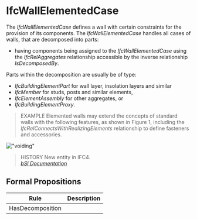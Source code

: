 IfcWallElementedCase
====================
The _IfcWallElementedCase_ defines a wall with certain constraints for the
provision of its components. The _IfcWallElementedCase_ handles all cases of
walls, that are decomposed into parts:  
  
* having components being assigned to the _IfcWallElementedCase_ using the _IfcRelAggregates_ relationship accessible by the inverse relationship _IsDecomposedBy_.  
  
Parts within the decomposition are usually be of type:  
  
* _IfcBuildingElementPart_ for wall layer, insolation layers and similar  
* _IfcMember_ for studs, posts and similar elements,  
* _IfcElementAssembly_ for other aggregates, or  
* _IfcBuildingElementProxy_.  
  
> EXAMPLE Elemented walls may extend the concepts of standard walls with the
> following features, as shown in Figure 1, including the
> _IfcRelConnectsWithRealizingElements_ relationship to define fasteners and
> accessories.  
  
!["voiding"](../figures/ifcwallelementedcase-partitioning.png "Figure 1 --
Wall elemented case")  
  
> HISTORY  New entity in IFC4.  
[ _bSI
Documentation_](https://standards.buildingsmart.org/IFC/DEV/IFC4_2/FINAL/HTML/schema/ifcsharedbldgelements/lexical/ifcwallelementedcase.htm)


Formal Propositions
-------------------
| Rule             | Description   |
|------------------|---------------|
| HasDecomposition |               |

